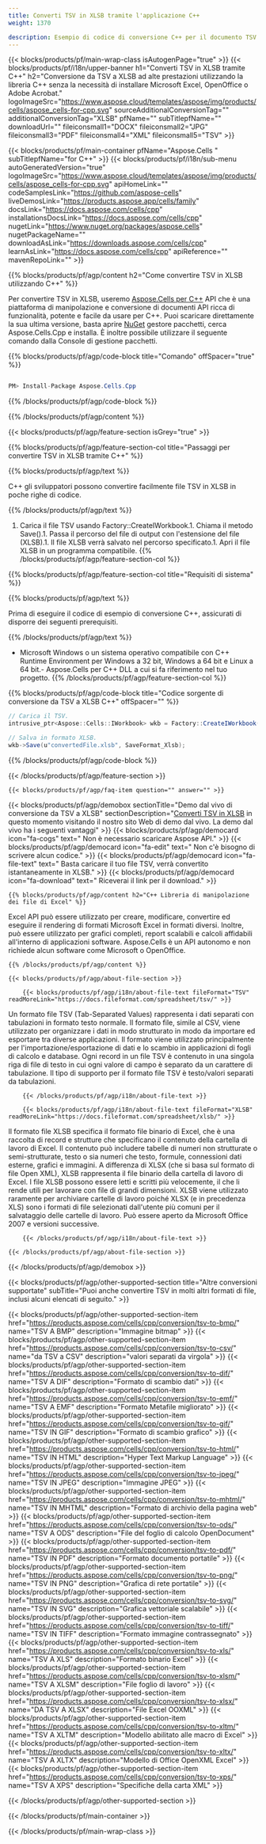 ```yaml
---
title: Converti TSV in XLSB tramite l'applicazione C++ 
weight: 1370

description: Esempio di codice di conversione C++ per il documento TSV in formato XLSB. I programmatori possono utilizzare questo codice sorgente per la conversione batch da TSV a XLSB all'interno di qualsiasi C++ Applicazione.
---
```

{{< blocks/products/pf/main-wrap-class isAutogenPage="true" >}}
{{< blocks/products/pf/i18n/upper-banner h1="Converti TSV in XLSB tramite C++" h2="Conversione da TSV a XLSB ad alte prestazioni utilizzando la libreria C++ senza la necessità di installare Microsoft Excel, OpenOffice o Adobe Acrobat." logoImageSrc="https://www.aspose.cloud/templates/aspose/img/products/cells/aspose_cells-for-cpp.svg" sourceAdditionalConversionTag="" additionalConversionTag="XLSB" pfName="" subTitlepfName="" downloadUrl="" fileiconsmall1="DOCX" fileiconsmall2="JPG" fileiconsmall3="PDF" fileiconsmall4="XML" fileiconsmall5="TSV" >}}

{{< blocks/products/pf/main-container pfName="Aspose.Cells " subTitlepfName="for C++" >}}
{{< blocks/products/pf/i18n/sub-menu autoGeneratedVersion="true" logoImageSrc="https://www.aspose.cloud/templates/aspose/img/products/cells/aspose_cells-for-cpp.svg" apiHomeLink="" codeSamplesLink="https://github.com/aspose-cells" liveDemosLink="https://products.aspose.app/cells/family" docsLink="https://docs.aspose.com/cells/cpp" installationsDocsLink="https://docs.aspose.com/cells/cpp" nugetLink="https://www.nuget.org/packages/aspose.cells" nugetPackageName="" downloadAsLink="https://downloads.aspose.com/cells/cpp" learnAsLink="https://docs.aspose.com/cells/cpp" apiReference="" mavenRepoLink="" >}}

{{% blocks/products/pf/agp/content h2="Come convertire TSV in XLSB utilizzando C++" %}}

 Per convertire TSV in XLSB, useremo
 [Aspose.Cells per C++](https://products.aspose.com/cells/cpp) 
 API che è una piattaforma di manipolazione e conversione di documenti API ricca di funzionalità, potente e facile da usare per C++. Puoi scaricare direttamente la sua ultima versione, basta aprire
 [NuGet](https://www.nuget.org/packages/aspose.cells) 
 gestore pacchetti, cerca
 Aspose.Cells.Cpp 
 e installa. È inoltre possibile utilizzare il seguente comando dalla Console di gestione pacchetti.

{{% blocks/products/pf/agp/code-block title="Comando" offSpacer="true" %}}

```cs

PM> Install-Package Aspose.Cells.Cpp


```

{{% /blocks/products/pf/agp/code-block %}}

{{% /blocks/products/pf/agp/content %}}

{{< blocks/products/pf/agp/feature-section isGrey="true" >}}

{{% blocks/products/pf/agp/feature-section-col title="Passaggi per convertire TSV in XLSB tramite C++" %}}

{{% blocks/products/pf/agp/text %}}

 C++ gli sviluppatori possono convertire facilmente file TSV in XLSB in poche righe di codice.

{{% /blocks/products/pf/agp/text %}}

1. Carica il file TSV usando Factory::CreateIWorkbook.1. Chiama il metodo Save().1. Passa il percorso del file di output con l'estensione del file (XLSB).1. Il file XLSB verrà salvato nel percorso specificato.1. Apri il file XLSB in un programma compatibile.
{{% /blocks/products/pf/agp/feature-section-col %}}

{{% blocks/products/pf/agp/feature-section-col title="Requisiti di sistema" %}}

{{% blocks/products/pf/agp/text %}}

 Prima di eseguire il codice di esempio di conversione C++, assicurati di disporre dei seguenti prerequisiti.

{{% /blocks/products/pf/agp/text %}}

- Microsoft Windows o un sistema operativo compatibile con C++ Runtime Environment per Windows a 32 bit, Windows a 64 bit e Linux a 64 bit.- Aspose.Cells per C++ DLL a cui si fa riferimento nel tuo progetto.
{{% /blocks/products/pf/agp/feature-section-col %}}

{{% blocks/products/pf/agp/code-block title="Codice sorgente di conversione da TSV a XLSB C++" offSpacer="" %}}

```cs
// Carica il TSV.
intrusive_ptr<Aspose::Cells::IWorkbook> wkb = Factory::CreateIWorkbook(u"sourceFile.tsv");

// Salva in formato XLSB.
wkb->Save(u"convertedFile.xlsb", SaveFormat_Xlsb);


```

{{% /blocks/products/pf/agp/code-block %}}

{{< /blocks/products/pf/agp/feature-section >}}

    {{< blocks/products/pf/agp/faq-item question="" answer="" >}}
 

<!-- aboutfile Starts -->

{{< blocks/products/pf/agp/demobox sectionTitle="Demo dal vivo di conversione da TSV a XLSB" sectionDescription="[Converti TSV in XLSB](https://products.aspose.app/cells/conversion/tsv-to-xlsb) in questo momento visitando il nostro sito Web di demo dal vivo. La demo dal vivo ha i seguenti vantaggi" >}}
        {{< blocks/products/pf/agp/democard icon="fa-cogs" text=" Non è necessario scaricare Aspose API." >}}
        {{< blocks/products/pf/agp/democard icon="fa-edit" text=" Non c\'è bisogno di scrivere alcun codice." >}}
        {{< blocks/products/pf/agp/democard icon="fa-file-text" text=" Basta caricare il tuo file TSV, verrà convertito istantaneamente in XLSB." >}}
        {{< blocks/products/pf/agp/democard icon="fa-download" text=" Riceverai il link per il download." >}}

    {{% blocks/products/pf/agp/content h2="C++ Libreria di manipolazione dei file di Excel" %}}

 Excel API può essere utilizzato per creare, modificare, convertire ed eseguire il rendering di formati Microsoft Excel in formati diversi. Inoltre, può essere utilizzato per grafici completi, report scalabili e calcoli affidabili all'interno di applicazioni software. Aspose.Cells è un API autonomo e non richiede alcun software come Microsoft o OpenOffice.  



    {{% /blocks/products/pf/agp/content %}}

    {{< blocks/products/pf/agp/about-file-section >}}

        {{< blocks/products/pf/agp/i18n/about-file-text fileFormat="TSV" readMoreLink="https://docs.fileformat.com/spreadsheet/tsv/" >}}

Un formato file TSV (Tab-Separated Values) rappresenta i dati separati con tabulazioni in formato testo normale. Il formato file, simile al CSV, viene utilizzato per organizzare i dati in modo strutturato in modo da importare ed esportare tra diverse applicazioni. Il formato viene utilizzato principalmente per l'importazione/esportazione di dati e lo scambio in applicazioni di fogli di calcolo e database. Ogni record in un file TSV è contenuto in una singola riga di file di testo in cui ogni valore di campo è separato da un carattere di tabulazione. Il tipo di supporto per il formato file TSV è testo/valori separati da tabulazioni.


        {{< /blocks/products/pf/agp/i18n/about-file-text >}}

        {{< blocks/products/pf/agp/i18n/about-file-text fileFormat="XLSB" readMoreLink="https://docs.fileformat.com/spreadsheet/xlsb/" >}}

Il formato file XLSB specifica il formato file binario di Excel, che è una raccolta di record e strutture che specificano il contenuto della cartella di lavoro di Excel. Il contenuto può includere tabelle di numeri non strutturate o semi-strutturate, testo o sia numeri che testo, formule, connessioni dati esterne, grafici e immagini. A differenza di XLSX (che si basa sul formato di file Open XML), XLSB rappresenta il file binario della cartella di lavoro di Excel. I file XLSB possono essere letti e scritti più velocemente, il che li rende utili per lavorare con file di grandi dimensioni. XLSB viene utilizzato raramente per archiviare cartelle di lavoro poiché XLSX (e in precedenza XLS) sono i formati di file selezionati dall'utente più comuni per il salvataggio delle cartelle di lavoro. Può essere aperto da Microsoft Office 2007 e versioni successive.


        {{< /blocks/products/pf/agp/i18n/about-file-text >}}

    {{< /blocks/products/pf/agp/about-file-section >}}

{{< /blocks/products/pf/agp/demobox >}}

<!-- aboutfile Ends -->

{{< blocks/products/pf/agp/other-supported-section title="Altre conversioni supportate" subTitle="Puoi anche convertire TSV in molti altri formati di file, inclusi alcuni elencati di seguito." >}}

{{< blocks/products/pf/agp/other-supported-section-item href="https://products.aspose.com/cells/cpp/conversion/tsv-to-bmp/" name="TSV A BMP" description="Immagine bitmap" >}}
{{< blocks/products/pf/agp/other-supported-section-item href="https://products.aspose.com/cells/cpp/conversion/tsv-to-csv/" name="da TSV a CSV" description="valori separati da virgola" >}}
{{< blocks/products/pf/agp/other-supported-section-item href="https://products.aspose.com/cells/cpp/conversion/tsv-to-dif/" name="TSV A DIF" description="Formato di scambio dati" >}}
{{< blocks/products/pf/agp/other-supported-section-item href="https://products.aspose.com/cells/cpp/conversion/tsv-to-emf/" name="TSV A EMF" description="Formato Metafile migliorato" >}}
{{< blocks/products/pf/agp/other-supported-section-item href="https://products.aspose.com/cells/cpp/conversion/tsv-to-gif/" name="TSV IN GIF" description="Formato di scambio grafico" >}}
{{< blocks/products/pf/agp/other-supported-section-item href="https://products.aspose.com/cells/cpp/conversion/tsv-to-html/" name="TSV IN HTML" description="Hyper Text Markup Language" >}}
{{< blocks/products/pf/agp/other-supported-section-item href="https://products.aspose.com/cells/cpp/conversion/tsv-to-jpeg/" name="TSV IN JPEG" description="Immagine JPEG" >}}
{{< blocks/products/pf/agp/other-supported-section-item href="https://products.aspose.com/cells/cpp/conversion/tsv-to-mhtml/" name="TSV IN MHTML" description="Formato di archivio della pagina web" >}}
{{< blocks/products/pf/agp/other-supported-section-item href="https://products.aspose.com/cells/cpp/conversion/tsv-to-ods/" name="TSV A ODS" description="File del foglio di calcolo OpenDocument" >}}
{{< blocks/products/pf/agp/other-supported-section-item href="https://products.aspose.com/cells/cpp/conversion/tsv-to-pdf/" name="TSV IN PDF" description="Formato documento portatile" >}}
{{< blocks/products/pf/agp/other-supported-section-item href="https://products.aspose.com/cells/cpp/conversion/tsv-to-png/" name="TSV IN PNG" description="Grafica di rete portatile" >}}
{{< blocks/products/pf/agp/other-supported-section-item href="https://products.aspose.com/cells/cpp/conversion/tsv-to-svg/" name="TSV IN SVG" description="Grafica vettoriale scalabile" >}}
{{< blocks/products/pf/agp/other-supported-section-item href="https://products.aspose.com/cells/cpp/conversion/tsv-to-tiff/" name="TSV IN TIFF" description="Formato immagine contrassegnato" >}}
{{< blocks/products/pf/agp/other-supported-section-item href="https://products.aspose.com/cells/cpp/conversion/tsv-to-xls/" name="TSV A XLS" description="Formato binario Excel" >}}
{{< blocks/products/pf/agp/other-supported-section-item href="https://products.aspose.com/cells/cpp/conversion/tsv-to-xlsm/" name="TSV A XLSM" description="File foglio di lavoro" >}}
{{< blocks/products/pf/agp/other-supported-section-item href="https://products.aspose.com/cells/cpp/conversion/tsv-to-xlsx/" name="DA TSV A XLSX" description="File Excel OOXML" >}}
{{< blocks/products/pf/agp/other-supported-section-item href="https://products.aspose.com/cells/cpp/conversion/tsv-to-xltm/" name="TSV A XLTM" description="Modello abilitato alle macro di Excel" >}}
{{< blocks/products/pf/agp/other-supported-section-item href="https://products.aspose.com/cells/cpp/conversion/tsv-to-xltx/" name="TSV A XLTX" description="Modello di Office OpenXML Excel" >}}
{{< blocks/products/pf/agp/other-supported-section-item href="https://products.aspose.com/cells/cpp/conversion/tsv-to-xps/" name="TSV A XPS" description="Specifiche della carta XML" >}}

{{< /blocks/products/pf/agp/other-supported-section >}}

{{< /blocks/products/pf/main-container >}}
    
{{< /blocks/products/pf/main-wrap-class >}}
